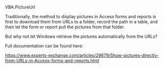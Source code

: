 VBA.PictureUrl

Traditionally, the method to display pictures in Access forms and reports is first to download them from URLs to a folder, record the path in a table, and then let the form or report pull the pictures from that folder.

But why not let Windows retrieve the pictures automatically from the URLs? 

Full documentation can be found here: 

https://www.experts-exchange.com/articles/29679/Show-pictures-directly-from-URLs-in-Access-forms-and-reports.html
